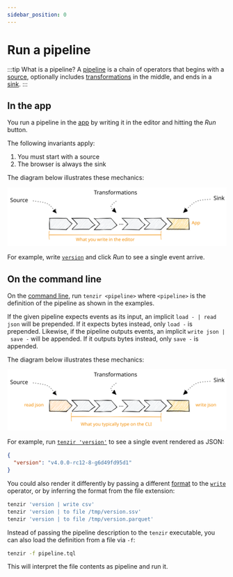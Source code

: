 ```yaml
---
sidebar_position: 0
---
```


# Run a pipeline

:::tip What is a pipeline?
A [pipeline](../../pipelines.md) is a chain of operators that begins with a
[source](../../operators/README.md), optionally includes
[transformations](../../operators/README.md) in the middle, and ends in a
[sink](../../operators/README.md).
:::

## In the app

You run a pipeline in the [app](https://app.tenzir.com) by writing it in the
editor and hitting the *Run* button.

The following invariants apply:

1. You must start with a source
2. The browser is always the sink

The diagram below illustrates these mechanics:

![Pipeline in the Browser](pipeline-browser.excalidraw.svg)

For example, write [`version`](../../operators/version.md) and click *Run* to
see a single event arrive.

## On the command line

On the [command line](../../command-line.md), run `tenzir <pipeline>` where
`<pipeline>` is the definition of the pipeline as shown in the examples.

If the given pipeline expects events as its input, an implicit
`load - | read json` will be prepended. If it expects bytes instead, only
`load -` is prepended. Likewise, if the pipeline outputs events, an implicit
`write json | save -` will be appended. If it outputs bytes instead, only
`save -` is appended.

The diagram below illustrates these mechanics:

![Pipeline on the command line](pipeline-cli.excalidraw.svg)

For example, run [`tenzir 'version'`](../../operators/version.md) to
see a single event rendered as JSON:

```json
{
  "version": "v4.0.0-rc12-8-g6d49fd95d1"
}
```

You could also render it differently by passing a different
[format](../../formats.md) to the [`write`](../../operators/write.md)
operator, or by inferring the format from the file extension:

```bash
tenzir 'version | write csv'
tenzir 'version | to file /tmp/version.ssv'
tenzir 'version | to file /tmp/version.parquet'
```

Instead of passing the pipeline description to the `tenzir` executable, you can
also load the definition from a file via `-f`:

```bash
tenzir -f pipeline.tql
```

This will interpret the file contents as pipeline and run it.
